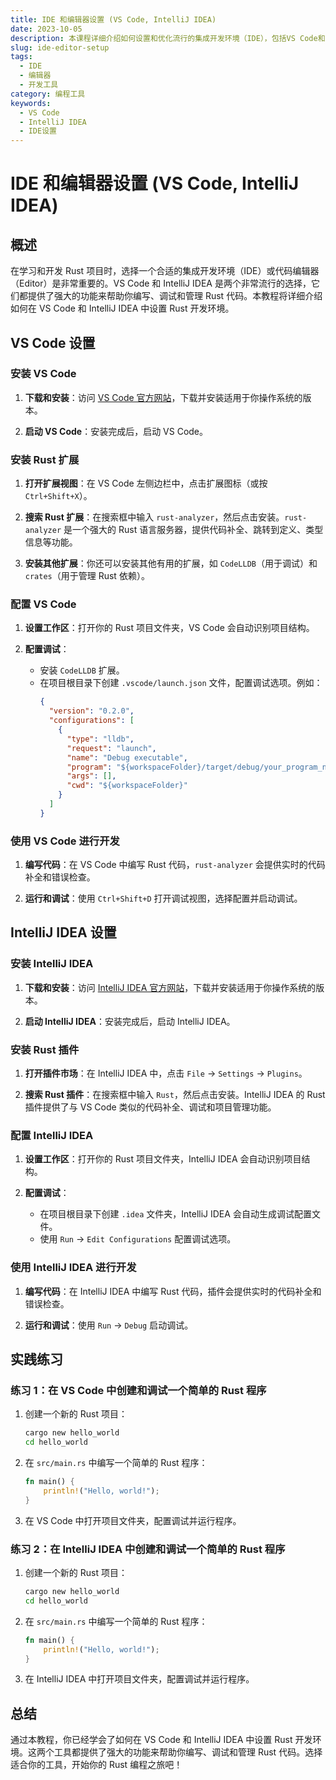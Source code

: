 ```yaml
---
title: IDE 和编辑器设置 (VS Code, IntelliJ IDEA)
date: 2023-10-05
description: 本课程详细介绍如何设置和优化流行的集成开发环境（IDE），包括VS Code和IntelliJ IDEA，以提高编程效率。
slug: ide-editor-setup
tags:
  - IDE
  - 编辑器
  - 开发工具
category: 编程工具
keywords:
  - VS Code
  - IntelliJ IDEA
  - IDE设置
---
```


# IDE 和编辑器设置 (VS Code, IntelliJ IDEA)

## 概述

在学习和开发 Rust 项目时，选择一个合适的集成开发环境（IDE）或代码编辑器（Editor）是非常重要的。VS Code 和 IntelliJ IDEA 是两个非常流行的选择，它们都提供了强大的功能来帮助你编写、调试和管理 Rust 代码。本教程将详细介绍如何在 VS Code 和 IntelliJ IDEA 中设置 Rust 开发环境。

## VS Code 设置

### 安装 VS Code

1. **下载和安装**：访问 [VS Code 官方网站](https://code.visualstudio.com/)，下载并安装适用于你操作系统的版本。

2. **启动 VS Code**：安装完成后，启动 VS Code。

### 安装 Rust 扩展

1. **打开扩展视图**：在 VS Code 左侧边栏中，点击扩展图标（或按 `Ctrl+Shift+X`）。

2. **搜索 Rust 扩展**：在搜索框中输入 `rust-analyzer`，然后点击安装。`rust-analyzer` 是一个强大的 Rust 语言服务器，提供代码补全、跳转到定义、类型信息等功能。

3. **安装其他扩展**：你还可以安装其他有用的扩展，如 `CodeLLDB`（用于调试）和 `crates`（用于管理 Rust 依赖）。

### 配置 VS Code

1. **设置工作区**：打开你的 Rust 项目文件夹，VS Code 会自动识别项目结构。

2. **配置调试**：
   - 安装 `CodeLLDB` 扩展。
   - 在项目根目录下创建 `.vscode/launch.json` 文件，配置调试选项。例如：
     ```json
     {
       "version": "0.2.0",
       "configurations": [
         {
           "type": "lldb",
           "request": "launch",
           "name": "Debug executable",
           "program": "${workspaceFolder}/target/debug/your_program_name",
           "args": [],
           "cwd": "${workspaceFolder}"
         }
       ]
     }
     ```

### 使用 VS Code 进行开发

1. **编写代码**：在 VS Code 中编写 Rust 代码，`rust-analyzer` 会提供实时的代码补全和错误检查。

2. **运行和调试**：使用 `Ctrl+Shift+D` 打开调试视图，选择配置并启动调试。

## IntelliJ IDEA 设置

### 安装 IntelliJ IDEA

1. **下载和安装**：访问 [IntelliJ IDEA 官方网站](https://www.jetbrains.com/idea/)，下载并安装适用于你操作系统的版本。

2. **启动 IntelliJ IDEA**：安装完成后，启动 IntelliJ IDEA。

### 安装 Rust 插件

1. **打开插件市场**：在 IntelliJ IDEA 中，点击 `File` -> `Settings` -> `Plugins`。

2. **搜索 Rust 插件**：在搜索框中输入 `Rust`，然后点击安装。IntelliJ IDEA 的 Rust 插件提供了与 VS Code 类似的代码补全、调试和项目管理功能。

### 配置 IntelliJ IDEA

1. **设置工作区**：打开你的 Rust 项目文件夹，IntelliJ IDEA 会自动识别项目结构。

2. **配置调试**：
   - 在项目根目录下创建 `.idea` 文件夹，IntelliJ IDEA 会自动生成调试配置文件。
   - 使用 `Run` -> `Edit Configurations` 配置调试选项。

### 使用 IntelliJ IDEA 进行开发

1. **编写代码**：在 IntelliJ IDEA 中编写 Rust 代码，插件会提供实时的代码补全和错误检查。

2. **运行和调试**：使用 `Run` -> `Debug` 启动调试。

## 实践练习

### 练习 1：在 VS Code 中创建和调试一个简单的 Rust 程序

1. 创建一个新的 Rust 项目：
   ```bash
   cargo new hello_world
   cd hello_world
   ```

2. 在 `src/main.rs` 中编写一个简单的 Rust 程序：
   ```rust
   fn main() {
       println!("Hello, world!");
   }
   ```

3. 在 VS Code 中打开项目文件夹，配置调试并运行程序。

### 练习 2：在 IntelliJ IDEA 中创建和调试一个简单的 Rust 程序

1. 创建一个新的 Rust 项目：
   ```bash
   cargo new hello_world
   cd hello_world
   ```

2. 在 `src/main.rs` 中编写一个简单的 Rust 程序：
   ```rust
   fn main() {
       println!("Hello, world!");
   }
   ```

3. 在 IntelliJ IDEA 中打开项目文件夹，配置调试并运行程序。

## 总结

通过本教程，你已经学会了如何在 VS Code 和 IntelliJ IDEA 中设置 Rust 开发环境。这两个工具都提供了强大的功能来帮助你编写、调试和管理 Rust 代码。选择适合你的工具，开始你的 Rust 编程之旅吧！